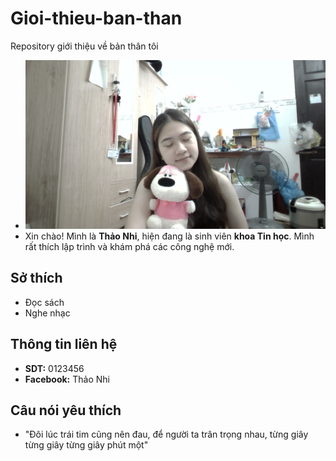 # Gioi-thieu-ban-than
Repository giới thiệu về bản thân tôi
- ![Ảnh đại diện](./WIN_20250415_22_24_15_Pro.jpg)
- Xin chào! Mình là **Thảo Nhi**, hiện đang là sinh viên **khoa Tin học**. Mình rất thích lập trình và khám phá các công nghệ mới.
## Sở thích
- Đọc sách
- Nghe nhạc
## Thông tin liên hệ
- **SDT:** 0123456
- **Facebook:** Thảo Nhi
## Câu nói yêu thích
- "Đôi lúc trái tim cũng nên đau, để người ta trân trọng nhau, từng giây từng giây từng giây phút một"